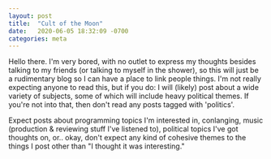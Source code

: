 ```yaml
---
layout: post
title:  "Cult of the Moon"
date:   2020-06-05 18:32:09 -0700
categories: meta
---
```


  Hello there. I'm very bored, with no outlet to express my thoughts besides talking to my friends (or talking to myself in the shower), so this will just be a rudimentary blog so I can have a place to link people things. I'm not really expecting anyone to read this, but if you do: I will (likely) post about a wide variety of subjects, some of which will include heavy political themes. If you're not into that, then don't read any posts tagged with 'politics'.

  Expect posts about programming topics I'm interested in, conlanging, music (production & reviewing stuff I've listened to), political topics I've got thoughts on, or.. okay, don't expect any kind of cohesive themes to the things I post other than "I thought it was interesting."
